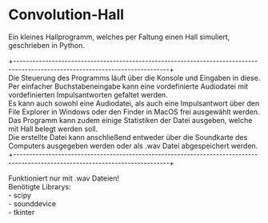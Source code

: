 # Convolution-Hall
Ein kleines Hallprogramm, welches per Faltung einen Hall simuliert, geschrieben in Python.

+------------------------------------------------------------------------------------------------------------------------------+          
Die Steuerung des Programms läuft über die Konsole und Eingaben in diese.
Per einfacher Buchstabeneingabe kann eine vordefinierte Audiodatei mit vordefinierten Impulsantworten gefaltet werden. 									   
Es kann auch sowohl eine Audiodatei, als auch eine Impulsantwort über den File Explorer in Windows oder den Finder in MacOS frei ausgewählt werden.		   
Das Programm kann zudem einige Statistiken der Datei ausgeben, welche mit Hall belegt werden soll.                      								   
Die erstellte Datei kann anschließend entweder über die Soundkarte des Computers ausgegeben werden oder als .wav Datei abgespeichert werden.                
+------------------------------------------------------------------------------------------------------------------------------+         

Funktioniert nur mit .wav Dateien!																									           			   
Benötigte Librarys: 																																        
                  - scipy																														            
                  - sounddevice																												                
                  - tkinter																													              

